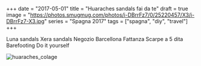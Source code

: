 +++
date = "2017-05-01"
title = "Huaraches sandals fai da te"
draft = true
image = "https://photos.smugmug.com/photos/i-DBrrFz7/0/25220457/X3/i-DBrrFz7-X3.jpg"
series = "Spagna 2017"
tags = ["spagna", "diy", "travel"]
+++

Luna sandals
Xera sandals
Negozio Barcellona
Fattanza
Scarpe a 5 dita
Barefooting
Do it yourself

![huaraches_colage](https://photos.smugmug.com/photos/i-DBrrFz7/0/25220457/X3/i-DBrrFz7-X3.jpg)